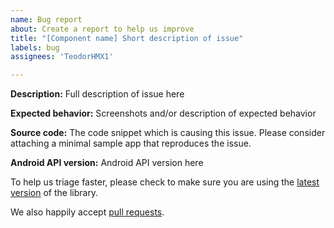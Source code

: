 ```yaml
---
name: Bug report
about: Create a report to help us improve
title: "[Component name] Short description of issue"
labels: bug
assignees: 'TeodorHMX1'

---
```


**Description:** Full description of issue here

**Expected behavior:** Screenshots and/or description of expected behavior

**Source code:** The code snippet which is causing this issue. Please consider attaching a minimal sample app that reproduces the issue.

**Android API version:** Android API version here

To help us triage faster, please check to make sure you are using the [latest version](https://github.com/zeoflow/anidero/releases) of the library.

We also happily accept [pull requests](https://github.com/zeoflow/anidero/pulls).
